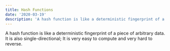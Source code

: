 ```yaml
---
title: Hash Functions
date: '2020-03-19'
description: 'A hash function is like a deterministic fingerprint of a piece of arbitrary data. It is also single-directional; It is very easy to compute and very hard to reverse.'
---
```


A hash function is like a deterministic fingerprint of a piece of arbitrary data. It is also single-directional; It is very easy to compute and very hard to reverse.
